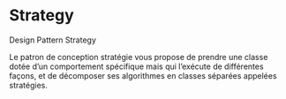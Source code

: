 # Strategy
Design Pattern Strategy

Le patron de conception stratégie vous propose de prendre une classe dotée d’un comportement spécifique mais qui l’exécute de différentes façons, et de décomposer ses algorithmes en classes séparées appelées stratégies.

